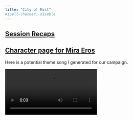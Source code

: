 ```yaml
---
title: "City of Mist"
#spell-checker: disable
---
```

<style>
video{
    width:initial;
}
</style>
## [Session Recaps](CoM/recaps/)

## [Character page for Mira Eros](Mira)

Here is a potential theme song I generated for our campaign.

![](CoM/SonsOfCatalina.mp4)